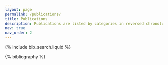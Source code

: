 ```yaml
---
layout: page
permalink: /publications/
title: Publications
description: Publications are listed by categories in reversed chronological order. This page only lists recent publications related to software testing. For earlier publications - or publications on other topics - see our <a href="people/">respective Google Scholar pages</a>.
nav: true
nav_order: 2
---
```


<!-- _pages/publications.md -->

<!-- Bibsearch Feature -->

{% include bib_search.liquid %}

<div class="publications">

{% bibliography %}

</div>

